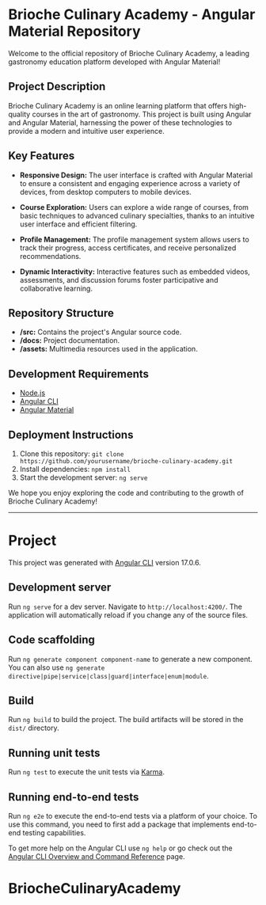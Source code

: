 # Brioche Culinary Academy - Angular Material Repository

Welcome to the official repository of Brioche Culinary Academy, a leading gastronomy education platform developed with Angular Material!

## Project Description

Brioche Culinary Academy is an online learning platform that offers high-quality courses in the art of gastronomy. This project is built using Angular and Angular Material, harnessing the power of these technologies to provide a modern and intuitive user experience.

## Key Features

- **Responsive Design:**
  The user interface is crafted with Angular Material to ensure a consistent and engaging experience across a variety of devices, from desktop computers to mobile devices.

- **Course Exploration:**
  Users can explore a wide range of courses, from basic techniques to advanced culinary specialties, thanks to an intuitive user interface and efficient filtering.

- **Profile Management:**
  The profile management system allows users to track their progress, access certificates, and receive personalized recommendations.

- **Dynamic Interactivity:**
  Interactive features such as embedded videos, assessments, and discussion forums foster participative and collaborative learning.

## Repository Structure

- **/src:** Contains the project's Angular source code.
- **/docs:** Project documentation.
- **/assets:** Multimedia resources used in the application.

## Development Requirements

- [Node.js](https://nodejs.org/)
- [Angular CLI](https://cli.angular.io/)
- [Angular Material](https://material.angular.io/)

## Deployment Instructions

1. Clone this repository: `git clone https://github.com/yourusername/brioche-culinary-academy.git`
2. Install dependencies: `npm install`
3. Start the development server: `ng serve`

We hope you enjoy exploring the code and contributing to the growth of Brioche Culinary Academy!

-------------------------------------------------------------------------------------------------------------------------------------------------------------
# Project

This project was generated with [Angular CLI](https://github.com/angular/angular-cli) version 17.0.6.

## Development server

Run `ng serve` for a dev server. Navigate to `http://localhost:4200/`. The application will automatically reload if you change any of the source files.

## Code scaffolding

Run `ng generate component component-name` to generate a new component. You can also use `ng generate directive|pipe|service|class|guard|interface|enum|module`.

## Build

Run `ng build` to build the project. The build artifacts will be stored in the `dist/` directory.

## Running unit tests

Run `ng test` to execute the unit tests via [Karma](https://karma-runner.github.io).

## Running end-to-end tests

Run `ng e2e` to execute the end-to-end tests via a platform of your choice. To use this command, you need to first add a package that implements end-to-end testing capabilities.

To get more help on the Angular CLI use `ng help` or go check out the [Angular CLI Overview and Command Reference](https://angular.io/cli) page.
# BriocheCulinaryAcademy
